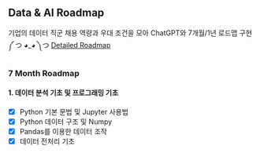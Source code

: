 ## Data & AI Roadmap

기업의 데이터 직군 채용 역량과 우대 조건을 모아 ChatGPT와 7개월/1년 로드맵 구현  
༼ つ ◕_◕ ༽つ [Detailed Roadmap](https://jiwontwopunch.notion.site/a53e39a51d7e4dc2add40a3f896539fc?pvs=4)  

### 7 Month Roadmap
####  1. 데이터 분석 기초 및 프로그래밍 기초
- [x]  Python 기본 문법 및 Jupyter 사용법
- [x]  Python 데이터 구조 및 Numpy
- [x]  Pandas를 이용한 데이터 조작
- [x]  데이터 전처리 기초
